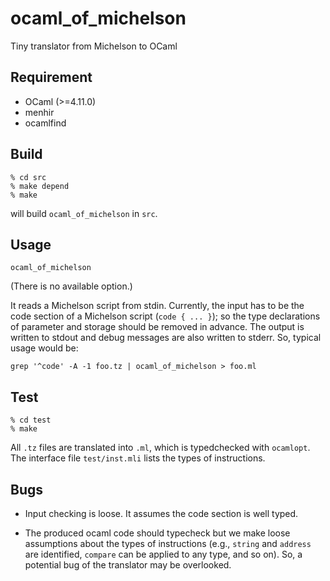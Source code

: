 # ocaml_of_michelson
Tiny translator from Michelson to OCaml

## Requirement

* OCaml (>=4.11.0)
* menhir
* ocamlfind

## Build

```
% cd src
% make depend
% make
```

will build `ocaml_of_michelson` in `src`.

## Usage

```
ocaml_of_michelson
```
(There is no available option.)

It reads a Michelson script from stdin.  Currently, the input has to
be the code section of a Michelson script (`code { ... }`); so
the type declarations of parameter and storage should be removed in advance.
The output is written to stdout and debug messages are also written to stderr.
So, typical usage would be:

```
grep '^code' -A -1 foo.tz | ocaml_of_michelson > foo.ml
```

## Test

```
% cd test
% make
```

All `.tz` files are translated into `.ml`, which is typedchecked with `ocamlopt`.
The interface file `test/inst.mli` lists the types of instructions.

## Bugs

* Input checking is loose.  It assumes the code section is well typed.

* The produced ocaml code should typecheck but we make loose assumptions about the types of instructions
(e.g., `string` and `address` are identified, `compare` can be applied to any type, and so on).
So, a potential bug of the translator may be overlooked.
